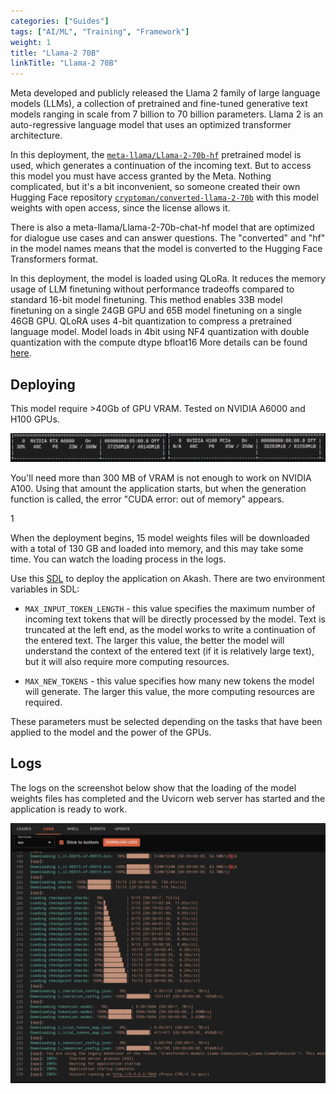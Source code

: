 ```yaml
---
categories: ["Guides"]
tags: ["AI/ML", "Training", "Framework"]
weight: 1
title: "Llama-2 70B"
linkTitle: "Llama-2 70B"
---
```


Meta developed and publicly released the Llama 2 family of large language models (LLMs), a collection of pretrained and fine-tuned generative text models ranging in scale from 7 billion to 70 billion parameters. Llama 2 is an auto-regressive language model that uses an optimized transformer architecture.

In this deployment, the [`meta-llama/Llama-2-70b-hf`](https://huggingface.co/meta-llama/Llama-2-70b-hf) pretrained model is used, which generates a continuation of the incoming text. But to access this model you must have access granted by the Meta. Nothing complicated, but it's a bit inconvenient, so someone created their own Hugging Face repository [`cryptoman/converted-llama-2-70b`](https://huggingface.co/cryptoman/converted-llama-2-70b) with this model weights with open access, since the license allows it.

There is also a meta-llama/Llama-2-70b-chat-hf model that are optimized for dialogue use cases and can answer questions. The "converted" and "hf" in the model names means that the model is converted to the Hugging Face Transformers format.

In this deployment, the model is loaded using QLoRa. It reduces the memory usage of LLM finetuning without performance tradeoffs compared to standard 16-bit model finetuning. This method enables 33B model finetuning on a single 24GB GPU and 65B model finetuning on a single 46GB GPU. QLoRA uses 4-bit quantization to compress a pretrained language model. Model loads in 4bit using NF4 quantization with double quantization with the compute dtype bfloat16 More details can be found [here](https://huggingface.co/blog/4bit-transformers-bitsandbytes).

## Deploying

This model require >40Gb of GPU VRAM. Tested on NVIDIA A6000 and H100 GPUs.

![](../../../assets/llama_gpu_vram.png)

You'll need more than 300 MB of VRAM is not enough to work on NVIDIA A100. Using that amount the application starts, but when the generation function is called, the error "CUDA error: out of memory" appears.

1[](../../../assets/llama_cpu_vram.png)

When the deployment begins, 15 model weights files will be downloaded with a total of 130 GB and loaded into memory, and this may take some time. You can watch the loading process in the logs.


Use this [SDL](https://github.com/akash-network/awesome-akash/blob/master/Llama-2-70B/deploy.yaml) to deploy the application on Akash. There are two environment variables in SDL:

- `MAX_INPUT_TOKEN_LENGTH` - this value specifies the maximum number of incoming text tokens that will be directly processed by the model. Text is truncated at the left end, as the model works to write a continuation of the entered text. The larger this value, the better the model will understand the context of the entered text (if it is relatively large text), but it will also require more computing resources.

- `MAX_NEW_TOKENS` - this value specifies how many new tokens the model will generate. The larger this value, the more computing resources are required.

These parameters must be selected depending on the tasks that have been applied to the model and the power of the GPUs.

## Logs

The logs on the screenshot below show that the loading of the model weights files has completed and the Uvicorn web server has started and the application is ready to work.

![](../../../assets/llama_logs.png)

